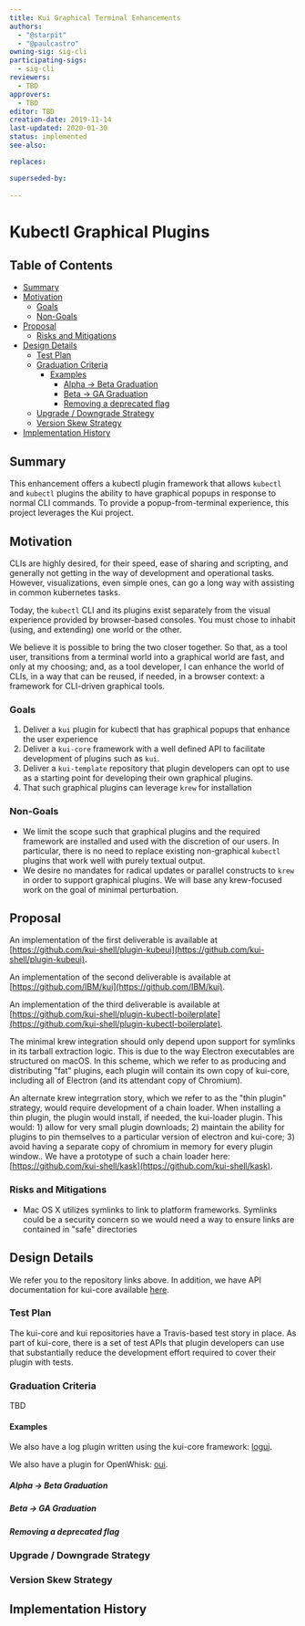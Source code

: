 ```yaml
---
title: Kui Graphical Terminal Enhancements
authors:
  - "@starpit"
  - "@paulcastro"
owning-sig: sig-cli
participating-sigs:
  - sig-cli
reviewers:
  - TBD
approvers:
  - TBD
editor: TBD
creation-date: 2019-11-14
last-updated: 2020-01-30
status: implemented
see-also:

replaces:

superseded-by:
 
---
```


# Kubectl Graphical Plugins

## Table of Contents

<!-- toc -->
- [Summary](#summary)
- [Motivation](#motivation)
  - [Goals](#goals)
  - [Non-Goals](#non-goals)
- [Proposal](#proposal)
  - [Risks and Mitigations](#risks-and-mitigations)
- [Design Details](#design-details)
  - [Test Plan](#test-plan)
  - [Graduation Criteria](#graduation-criteria)
    - [Examples](#examples)
      - [Alpha -&gt; Beta Graduation](#alpha---beta-graduation)
      - [Beta -&gt; GA Graduation](#beta---ga-graduation)
      - [Removing a deprecated flag](#removing-a-deprecated-flag)
  - [Upgrade / Downgrade Strategy](#upgrade--downgrade-strategy)
  - [Version Skew Strategy](#version-skew-strategy)
- [Implementation History](#implementation-history)
<!-- /toc -->

## Summary

This enhancement offers a kubectl plugin framework that allows
`kubectl` and `kubectl` plugins the ability to have graphical popups
in response to normal CLI commands. To provide a popup-from-terminal
experience, this project leverages the Kui project.

## Motivation

CLIs are highly desired, for their speed, ease of sharing and
scripting, and generally not getting in the way of development and
operational tasks. However, visualizations, even simple ones, can go a
long way with assisting in common kubernetes tasks.

Today, the `kubectl` CLI and its plugins exist separately from the
visual experience provided by browser-based consoles. You must chose
to inhabit (using, and extending) one world or the other.

We believe it is possible to bring the two closer together. So that,
as a tool user, transitions from a terminal world into a graphical
world are fast, and only at my choosing; and, as a tool developer, I
can enhance the world of CLIs, in a way that can be reused, if needed,
in a browser context: a framework for CLI-driven graphical tools.

### Goals

1) Deliver a `kui` plugin for kubectl that has graphical popups that enhance the user experience
2) Deliver a `kui-core` framework with a well defined API to facilitate development of plugins such as `kui`.
3) Deliver a `kui-template` repository that plugin developers can opt to use as a starting point for developing their own graphical plugins.
4) That such graphical plugins can leverage `krew` for installation

### Non-Goals

- We limit the scope such that graphical plugins and the required
  framework are installed and used with the discretion of our
  users. In particular, there is no need to replace existing
  non-graphical `kubectl` plugins that work well with purely textual
  output.
- We desire no mandates for radical updates or parallel constructs to
  `krew` in order to support graphical plugins. We will base any
  krew-focused work on the goal of minimal perturbation.

## Proposal

An implementation of the first deliverable is available at
[https://github.com/kui-shell/plugin-kubeui](https://github.com/kui-shell/plugin-kubeui).

An implementation of the second deliverable is available at
[https://github.com/IBM/kui](https://github.com/IBM/kui).

An implementation of the third deliverable is available at
[https://github.com/kui-shell/plugin-kubectl-boilerplate](https://github.com/kui-shell/plugin-kubectl-boilerplate).

The minimal krew integration should only depend upon support for
symlinks in its tarball extraction logic. This is due to the way
Electron executables are structured on macOS. In this scheme, which we
refer to as producing and distributing "fat" plugins, each plugin will
contain its own copy of kui-core, including all of Electron (and its
attendant copy of Chromium).

An alternate krew integrration story, which we refer to as the "thin
plugin" strategy, would require development of a chain loader. When
installing a thin plugin, the plugin would install, if needed, the
kui-loader plugin. This would: 1) allow for very small plugin
downloads; 2) maintain the ability for plugins to pin themselves to a
particular version of electron and kui-core; 3) avoid having a
separate copy of chromium in memory for every plugin window.. We have
a prototype of such a chain loader here:
[https://github.com/kui-shell/kask](https://github.com/kui-shell/kask).


### Risks and Mitigations

- Mac OS X utilizes symlinks to link to platform frameworks.  Symlinks
  could be a security concern so we would need a way to ensure links
  are contained in "safe" directories

## Design Details

We refer you to the repository links above. In addition, we have API
documentation for kui-core available
[here](https://github.com/IBM/kui/wiki).

### Test Plan

The kui-core and kui repositories have a Travis-based test story in
place. As part of kui-core, there is a set of test APIs that plugin
developers can use that substantially reduce the development effort
required to cover their plugin with tests.

### Graduation Criteria

TBD

#### Examples

We also have a log plugin written using the kui-core framework: [logui](https://github.com/kui-shell/plugin-logui).

We also have a plugin for OpenWhisk: [oui](https://github.com/kui-shell/oui).

##### Alpha -> Beta Graduation


##### Beta -> GA Graduation


##### Removing a deprecated flag


### Upgrade / Downgrade Strategy


### Version Skew Strategy



## Implementation History



